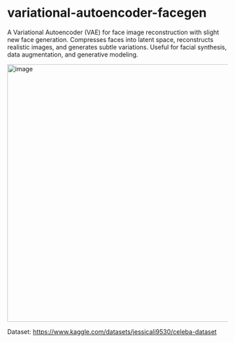 # variational-autoencoder-facegen
A Variational Autoencoder (VAE) for face image reconstruction with slight new face generation. Compresses faces into latent space, reconstructs realistic images, and generates subtle variations. Useful for facial synthesis, data augmentation, and generative modeling.

<img width="833" height="590" alt="image" src="https://github.com/user-attachments/assets/326682ad-e9c0-4f8d-a52f-1e5e65499eb5" />


Dataset: https://www.kaggle.com/datasets/jessicali9530/celeba-dataset
